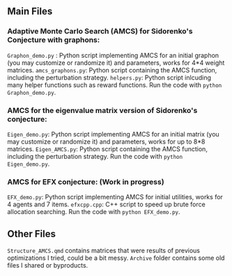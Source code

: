 ## Main Files

### Adaptive Monte Carlo Search (AMCS) for Sidorenko's Conjecture with graphons:

 `Graphon_demo.py` : Python script implementing AMCS for an initial graphon (you may customize or randomize it) and parameters, works for 4*4 weight matrices. 
 `amcs_graphons.py`: Python script containing the AMCS function, including the perturbation strategy.
 `helpers.py`: Python script inlcuding many helper functions such as reward functions.
 Run the code with `python Graphon_demo.py`.

### AMCS for the eigenvalue matrix version of Sidorenko's conjecture:
`Eigen_demo.py`:  Python script implementing AMCS for an initial matrix (you may customize or randomize it) and parameters, works for up to 8*8 matrices.
`Eigen_AMCS.py`: Python script containing the AMCS function, including the perturbation strategy.
 Run the code with `python Eigen_demo.py`.

### AMCS for EFX conjecture: (Work in progress)
`EFX_demo.py`: Python script implementing AMCS for initial utilities, works for 4 agents and 7 items.
`efxcpp.cpp`: C++ script to speed up brute force allocation searching.
Run the code with `python EFX_demo.py`.

## Other Files

`Structure_AMCS.qmd` contains matrices that were results of previous optimizations I tried, could be a bit messy.
`Archive` folder contains some old files I shared or byproducts.
